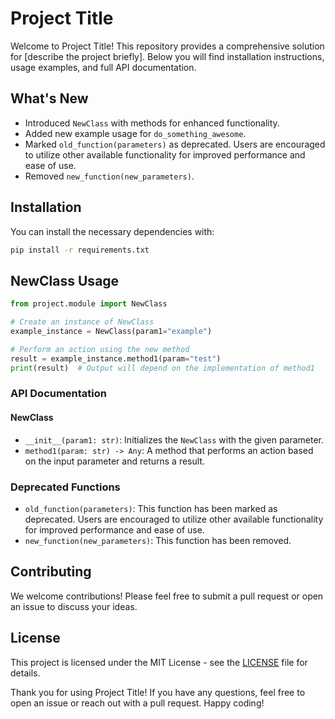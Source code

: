# Project Title

Welcome to Project Title! This repository provides a comprehensive solution for [describe the project briefly]. Below you will find installation instructions, usage examples, and full API documentation.

## What's New
- Introduced `NewClass` with methods for enhanced functionality.
- Added new example usage for `do_something_awesome`.
- Marked `old_function(parameters)` as deprecated. Users are encouraged to utilize other available functionality for improved performance and ease of use.
- Removed `new_function(new_parameters)`.

## Installation
You can install the necessary dependencies with:
```bash
pip install -r requirements.txt
```

## NewClass Usage
```python
from project.module import NewClass

# Create an instance of NewClass
example_instance = NewClass(param1="example")

# Perform an action using the new method
result = example_instance.method1(param="test")
print(result)  # Output will depend on the implementation of method1
```

### API Documentation
#### NewClass
- `__init__(param1: str)`: Initializes the `NewClass` with the given parameter.
- `method1(param: str) -> Any`: A method that performs an action based on the input parameter and returns a result.

### Deprecated Functions
- `old_function(parameters)`: This function has been marked as deprecated. Users are encouraged to utilize other available functionality for improved performance and ease of use.
- `new_function(new_parameters)`: This function has been removed.

## Contributing
We welcome contributions! Please feel free to submit a pull request or open an issue to discuss your ideas.

## License
This project is licensed under the MIT License - see the [LICENSE](./LICENSE) file for details.

Thank you for using Project Title! If you have any questions, feel free to open an issue or reach out with a pull request. Happy coding!